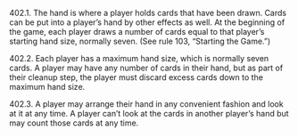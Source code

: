 402.1. The hand is where a player holds cards that have been drawn. Cards can be put into a player’s hand by other effects as well. At the beginning of the game, each player draws a number of cards equal to that player’s starting hand size, normally seven. (See rule 103, “Starting the Game.”)

402.2. Each player has a maximum hand size, which is normally seven cards. A player may have any number of cards in their hand, but as part of their cleanup step, the player must discard excess cards down to the maximum hand size.

402.3. A player may arrange their hand in any convenient fashion and look at it at any time. A player can’t look at the cards in another player’s hand but may count those cards at any time.